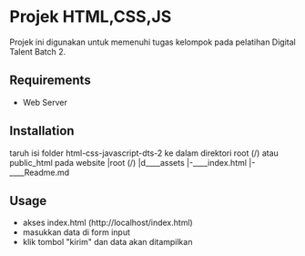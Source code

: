 # Projek HTML,CSS,JS
Projek ini digunakan untuk memenuhi tugas kelompok pada pelatihan Digital Talent Batch 2.


## Requirements
* Web Server


## Installation
taruh isi folder html-css-javascript-dts-2 ke dalam direktori root (/) atau public_html pada website
|root (/)
|d____assets
|-____index.html
|-____Readme.md


## Usage
* akses index.html (http://localhost/index.html)
* masukkan data di form input
* klik tombol "kirim" dan data akan ditampilkan